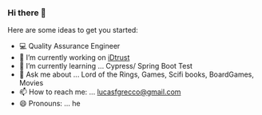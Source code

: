 ### Hi there 👋


Here are some ideas to get you started:

- 💻 Quality Assurance Engineer
- 🔭 I’m currently working on <a href="https://idtrust.com.br">iDtrust</a>
- 🌱 I’m currently learning ... Cypress/ Spring Boot Test
- 💬 Ask me about ... Lord of the Rings, Games, Scifi books, BoardGames, Movies
- 📫 How to reach me: ... lucasfgrecco@gmail.com
- 😄 Pronouns: ... he

